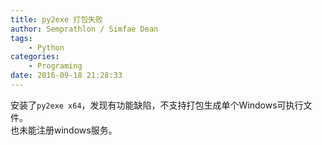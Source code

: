 ```yaml
---
title: py2exe 打包失败
author: Semprathlon / Simfae Dean
tags:
	- Python
categories:
	- Programing
date: 2016-09-18 21:28:33
---
```

安装了`py2exe x64`，发现有功能缺陷，不支持打包生成单个Windows可执行文件。  
也未能注册windows服务。